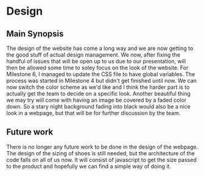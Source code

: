 # Design 

## Main Synopsis 

The design of the website has come a long way and we are now getting to the good stuff of actual design management. We now, after fixing the handful of issues that will be open up to us due to our presentation, will then be allowed some time to soley focus on the look of the website. For Milestone 6, I managed to update the CSS file to have global variables. The process was started in Milestone 4 but didn't get finished until now. We can now switch the color scheme as we'd like and I think the harder part is to actually get the team to decide on a specific look. Another beautiful thing we may try will come with having an image be covered by a faded color down. So a stary night background fading into black would also be a nice look in a webpage, but that will be for further discussion by the team.

## Future work

There is no longer any future work to be done in the design of the webpage. The design of the sizing of shoes is still needed, but the architecture of the code falls on all of us now. It will consist of javascript to get the size passed to the product and hopefully we can find a simple way of doing it.
